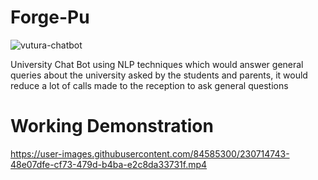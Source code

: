 # Forge-Pu
![vutura-chatbot](https://user-images.githubusercontent.com/84585300/230714647-240bb3a7-4ce3-444f-93c0-e08a39e21568.gif)


University Chat Bot 
using NLP techniques which would answer general queries about the university asked by the students and parents, it would reduce a lot of calls made to the reception to ask general questions

# Working Demonstration



https://user-images.githubusercontent.com/84585300/230714743-48e07dfe-cf73-479d-b4ba-e2c8da33731f.mp4

